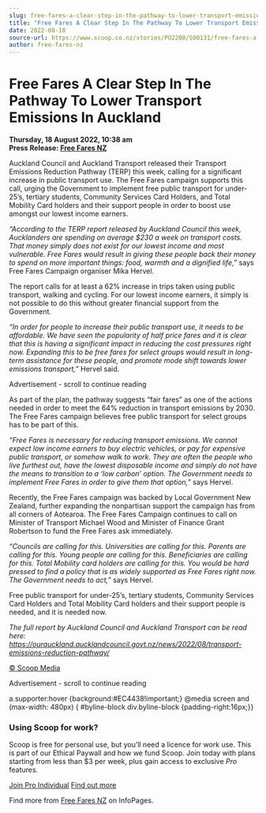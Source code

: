 ```yaml
---
slug: free-fares-a-clear-step-in-the-pathway-to-lower-transport-emissions-in-auckland
title: "Free Fares A Clear Step In The Pathway To Lower Transport Emissions In Auckland"
date: 2022-08-18
source-url: https://www.scoop.co.nz/stories/PO2208/S00131/free-fares-a-clear-step-in-the-pathway-to-lower-transport-emissions-in-auckland.htm
author: free-fares-nz
---
```

Free Fares A Clear Step In The Pathway To Lower Transport Emissions In Auckland
===============================================================================

**Thursday, 18 August 2022, 10:38 am**  
**Press Release: [Free Fares NZ](https://info.scoop.co.nz/Free_Fares_NZ)**

Auckland Council and Auckland Transport released their Transport Emissions Reduction Pathway (TERP) this week, calling for a significant increase in public transport use. The Free Fares campaign supports this call, urging the Government to implement free public transport for under-25’s, tertiary students, Community Services Card Holders, and Total Mobility Card holders and their support people in order to boost use amongst our lowest income earners.

_“According to the TERP report released by Auckland Council this week, Aucklanders are spending on average $230 a week on transport costs. That money simply does not exist for our lowest income and most vulnerable. Free Fares would result in giving these people back their money to spend on more important things: food, warmth and a dignified life,”_ says Free Fares Campaign organiser Mika Hervel.

The report calls for at least a 62% increase in trips taken using public transport, walking and cycling. For our lowest income earners, it simply is not possible to do this without greater financial support from the Government.

_“In order for people to increase their public transport use, it needs to be affordable. We have seen the popularity of half price fares and it is clear that this is having a significant impact in reducing the cost pressures right now. Expanding this to be free fares for select groups would result in long-term assistance for these people, and promote mode shift towards lower emissions transport,_” Hervel said.

Advertisement - scroll to continue reading





As part of the plan, the pathway suggests “fair fares” as one of the actions needed in order to meet the 64% reduction in transport emissions by 2030. The Free Fares campaign believes free public transport for select groups has to be part of this.

_“Free Fares is necessary for reducing transport emissions. We cannot expect low income earners to buy electric vehicles, or pay for expensive public transport, or somehow walk to work. They are often the people who live furthest out, have the lowest disposable income and simply do not have the means to transition to a ‘low carbon’ option. The Government needs to implement Free Fares in order to give them that option,”_ says Hervel.

Recently, the Free Fares campaign was backed by Local Government New Zealand, further expanding the nonpartisan support the campaign has from all corners of Aotearoa. The Free Fares Campaign continues to call on Minister of Transport Michael Wood and Minister of Finance Grant Robertson to fund the Free Fares ask immediately.

_“Councils are calling for this. Universities are calling for this. Parents are calling for this. Young people are calling for this. Beneficiaries are calling for this. Total Mobility card holders are calling for this. You would be hard pressed to find a policy that is as widely supported as Free Fares right now. The Government needs to act,”_ says Hervel.

Free public transport for under-25’s, tertiary students, Community Services Card Holders and Total Mobility Card holders and their support people is needed, and it is needed now.

_The full report by Auckland Council and Auckland Transport can be read here:_ _https://ourauckland.aucklandcouncil.govt.nz/news/2022/08/transport-emissions-reduction-pathway/_

[© Scoop Media](http://www.scoop.co.nz/about/terms.html)  

Advertisement - scroll to continue reading



a.supporter:hover {background:#EC4438!important;} @media screen and (max-width: 480px) { #byline-block div.byline-block {padding-right:16px;}}

### Using Scoop for work?

Scoop is free for personal use, but you’ll need a licence for work use. This is part of our Ethical Paywall and how we fund Scoop. Join today with plans starting from less than $3 per week, plus gain access to exclusive _Pro_ features.  
  
[Join Pro Individual](https://pro.scoop.co.nz/Individual/?from=ProIn24) [Find out more](https://pro.scoop.co.nz/using-scoop-for-work/?from=ProIn24)

Find more from [Free Fares NZ](https://info.scoop.co.nz/Free_Fares_NZ) on InfoPages.